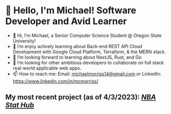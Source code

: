 # 👋  Hello, I'm Michael! Software Developer and Avid Learner

- 👋 Hi, I’m Michael, a Senior Computer Science Student @ Oregon State University! 
- 👀 I’m enjoy actively learning about Back-end REST API Cloud Development with Google Cloud Platform, Terraform, & the MERN stack.
- 🌱 I’m looking forward to learning about NextJS, Rust, and Go
- 💞️ I’m looking for other ambitious developers to collaborate on full stack real-world applicable web apps.
- 📫 How to reach me: Email: michaelmorriss14@gmail.com *or* LinkedIn: https://www.linkedin.com/in/mcmorriss/
                   
          
## My most recent project (as of 4/3/2023): <a href="https://github.com/mcmorriss/CodePathProjects/tree/main/Project5-DataDashboard"> *NBA Stat Hub* </a>
